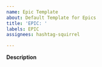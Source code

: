 ```yaml
---
name: Epic Template
about: Default Template for Epics
title: 'EPIC: '
labels: EPIC
assignees: hashtag-squirrel

---
```


**Description**
